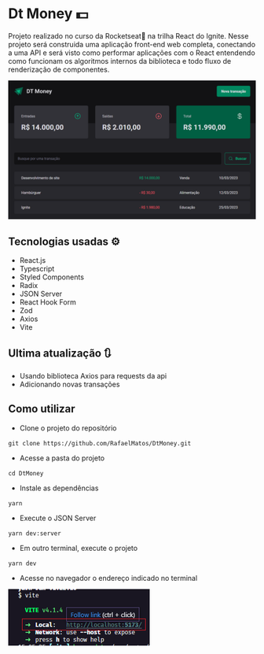 # Dt Money 💵
Projeto realizado no curso da Rocketseat🚀 na trilha React do Ignite. Nesse projeto será construida uma aplicação front-end web completa, conectando a uma API e será visto como performar aplicações com o React entendendo como funcionam os algoritmos internos da biblioteca e todo fluxo de renderização de componentes.

<img src='./tela.png' alt='git da tela da aplicação Dt Money'>

## Tecnologias usadas ⚙
  - React.js
  - Typescript
  - Styled Components
  - Radix
  - JSON Server
  - React Hook Form
  - Zod
  - Axios
  - Vite

## Ultima atualização 🔃
- Usando biblioteca Axios para requests da api
- Adicionando novas transações

## Como utilizar
- Clone o projeto do repositório
```
git clone https://github.com/RafaelMatos/DtMoney.git
```
- Acesse a pasta do projeto
```
cd DtMoney
```
- Instale as dependências 
```
yarn
```
- Execute o JSON Server
```
yarn dev:server
```
- Em outro terminal, execute o projeto
```
yarn dev
```

- Acesse no navegador o endereço indicado no terminal

<img src='./endereco.png' alt='Imagem do terminal indicando endereço a ser acessado no navegador'>
